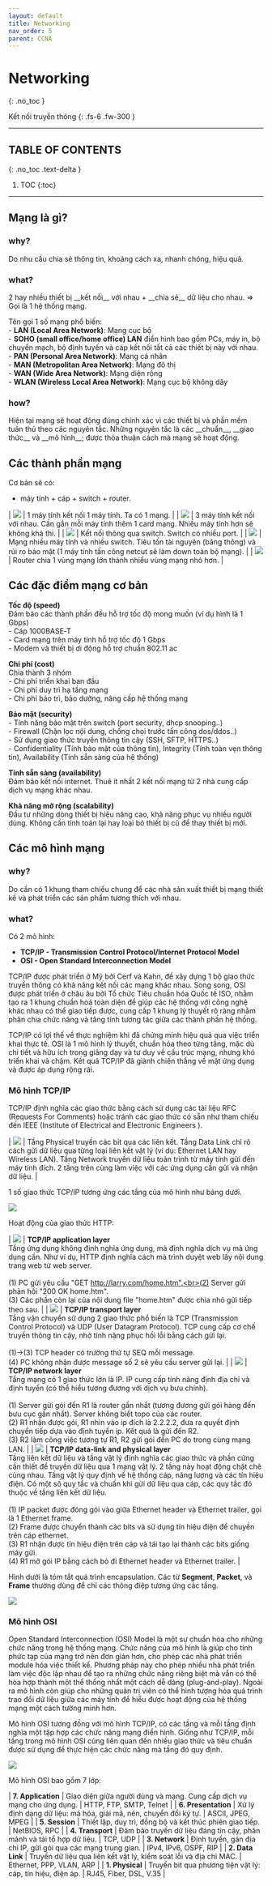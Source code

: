 ```yaml
---
layout: default
title: Networking
nav_order: 5
parent: CCNA
---
```


# Networking
{: .no_toc }

Kết nối truyền thông
{: .fs-6 .fw-300 }

---

## TABLE OF CONTENTS
{: .no_toc .text-delta }

1. TOC
{:toc}

---

## Mạng là gì?

<h3> why? </h3>
Do nhu cầu chia sẻ thông tin, khoảng cách xa, nhanh chóng, hiệu quả.

<h3> what? </h3>
2 hay nhiều thiết bị __kết nối__ với nhau + __chia sẻ__ dữ liệu cho nhau. => Gọi là 1 hệ thống mạng.

Tên gọi 1 số mạng phổ biến: <br>
\- __LAN (Local Area Network)__: Mạng cục bộ <br>
\- __SOHO (small office/home office) LAN__ điển hình bao gồm PCs, máy in, bộ chuyển mạch, bộ định tuyến và cáp kết nối tất cả các thiết bị này với nhau. <br>
\- __PAN (Personal Area Network)__: Mạng cá nhân <br>
\- __MAN (Metropolitan Area Network)__: Mạng đô thị <br>
\- __WAN (Wide Area Network)__: Mạng diện rộng <br>
\- __WLAN (Wireless Local Area Network)__: Mạng cục bộ không dây

<h3> how? </h3>
Hiện tại mạng sẽ hoạt động đúng chính xác vì các thiết bị và phần mềm tuân thủ theo các nguyên tắc. Những nguyên tắc là các __chuẩn__, __giao thức__ và __mô hình__; được thỏa thuận cách mà mạng sẽ hoạt động.

## Các thành phần mạng

Cơ bản sẽ có:
- máy tính + cáp + switch + router.

| <img src="/docs/CCNA/img/networking-pc-pc.png" style="max-width: 500px" /> | 1 máy tính kết nối 1 máy tính. Ta có 1 mạng. |
| <img src="/docs/CCNA/img/networking-3pc.png" style="max-width: 500px" /> | 3 máy tính kết nối với nhau. Cần gắn mỗi máy tính thêm 1 card mạng. Nhiều máy tính hơn sẽ không khả thi. |
| <img src="/docs/CCNA/img/networking-3pc-1switch.png" style="max-width: 500px" /> | Kết nối thông qua switch. Switch có nhiều port. |
| <img src="/docs/CCNA/img/networking-more-pc-more-switch.png" style="max-width: 500px" /> | Mạng nhiều máy tính và nhiều switch. Tiêu tốn tài nguyên (băng thông) và rủi ro bảo mật (1 máy tính tấn công netcut sẽ làm down toàn bộ mạng). |
| <img src="/docs/CCNA/img/networking-more-pc-more-switch-1router.png" style="max-width: 500px" /> | Router chia 1 vùng mạng lớn thành nhiều vùng mạng nhỏ hơn. |

## Các đặc điểm mạng cơ bản

__Tốc độ (speed)__ <br>
Đảm bảo các thành phần đều hỗ trợ tốc độ mong muốn (ví dụ hình là 1 Gbps) <br>
\- Cáp 1000BASE‑T <br>
\- Card mạng trên máy tính hỗ trợ tốc độ 1 Gbps <br>
\- Modem và thiết bị di động hỗ trợ chuẩn 802.11 ac <br>

__Chi phí (cost)__ <br>
Chia thành 3 nhóm <br>
\- Chi phí triển khai ban đầu <br>
\- Chi phí duy trì hạ tầng mạng <br>
\- Chi phí bảo trì, bảo dưỡng, nâng cấp hệ thống mạng <br>

__Bảo mật (security)__ <br>
\- Tính năng bảo mật trên switch (port security, dhcp snooping..) <br>
\- Firewall (Chặn lọc nội dung, chống chọi trước tấn công dos/ddos..) <br>
\- Sử dụng giao thức truyền thông tin cậy (SSH, SFTP, HTTPS..) <br>
\- Confidentiality (Tính bảo mật của thông tin), Integrity (Tính toàn vẹn thông tin), Availability (Tính sẵn sàng của hệ thống) <br>

__Tính sẵn sàng (availability)__ <br>
Đảm bảo kết nối internet. Thuê ít nhất 2 kết nối mạng từ 2 nhà cung cấp dịch vụ mạng khác nhau. <br>

__Khả năng mở rộng (scalability)__ <br>
Đầu tư những dòng thiết bị hiệu năng cao, khả năng phục vụ nhiều người dùng. Không cần tính toán lại hay loại bỏ thiết bị cũ để thay thiết bị mới. <br>

## Các mô hình mạng

<h3> why? </h3>
Do cần có 1 khung tham chiếu chung để các nhà sản xuất thiết bị mạng thiết kế và phát triển các sản phẩm tương thích với nhau.

<h3> what? </h3>

Có 2 mô hình:
- __TCP/IP - Transmission Control Protocol/Internet Protocol Model__
- __OSI - Open Standard Interconnection Model__

TCP/IP được phát triển ở Mỹ bởi Cerf và Kahn, để xây dựng 1 bộ giao thức truyền thông có khả năng kết nối các mạng khác nhau. Song song, OSI được phát triển ở châu âu bởi Tổ chức Tiêu chuẩn hóa Quốc tế ISO, nhằm tạo ra 1 khung chuẩn hoá toàn diện để giúp các hệ thống với công nghệ khác nhau có thể giao tiếp được, cung cấp 1 khung lý thuyết rõ ràng nhằm phân chia chức năng và tăng tính tương tác giữa các thành phần hệ thống.

TCP/IP có lợi thế về thực nghiệm khi đã chứng minh hiệu quả qua việc triển khai thực tế. OSI là 1 mô hình lý thuyết, chuẩn hóa theo từng tầng, mặc dù chi tiết và hữu ích trong giảng dạy và tư duy về cấu trúc mạng, nhưng khó triển khai và chậm. Kết quả TCP/IP đã giành chiến thắng về mặt ứng dụng và được áp dụng rộng rãi.

### Mô hình TCP/IP

TCP/IP định nghĩa các giao thức bằng cách sử dụng các tài liệu RFC (Requests For Comments) hoặc tránh các giao thức có sẵn như tham chiếu đến IEEE (Institute of Electrical and Electronic Engineers ).

| <img src="/docs/CCNA/img/networking-tcp-ip-model.png" style="max-width: 100%" /> | Tầng Physical truyền các bit qua các liên kết. Tầng Data Link chỉ rõ cách gửi dữ liệu qua từng loại liên kết vật lý (ví dụ: Ethernet LAN hay Wireless LAN). Tầng Network truyền dữ liệu toàn trình từ máy tính gửi đến máy tính đích. 2 tầng trên cùng làm việc với các ứng dụng cần gửi và nhận dữ liệu. |

1 số giao thức TCP/IP tương ứng các tầng của mô hình như bảng dưới.

<img src="/docs/CCNA/img/networking-tcp-ip-model-and-example-protocols.png" style="max-width: 600px" />

Hoạt động của giao thức HTTP:

| <img src="/docs/CCNA/img/networking-tcp-ip-application-layer.png" style="max-width: 380px" /> | __TCP/IP application layer__<br>Tầng ứng dụng không định nghĩa ứng dụng, mà định nghĩa dịch vụ mà ứng dụng cần. Như ví dụ, HTTP định nghĩa cách mà trình duyệt web lấy nội dung trang web từ web server.<br><br>(1) PC gửi yêu cầu "GET http://larry.com/home.htm".<br>(2) Server gửi phản hồi "200 OK home.htm".<br>(3) Các phần còn lại của nội dung file "home.htm" được chia nhỏ gửi tiếp theo sau. |
| <img src="/docs/CCNA/img/networking-tcp-ip-transport-layer.png" style="max-width: 460px" /> | __TCP/IP transport layer__<br>Tầng vận chuyển sử dụng 2 giao thức phổ biến là TCP (Transmission Control Protocol) và UDP (User Datagram Protocol). TCP cung cấp cơ chế truyền thông tin cậy, nhờ tính năng phục hồi lỗi bằng cách gửi lại.<br><br>(1)->(3) TCP header có trường thứ tự SEQ mỗi message.<br> (4) PC không nhận được message số 2 sẽ yêu cầu server gửi lại. |
| <img src="/docs/CCNA/img/networking-tcp-ip-network-layer.png" style="max-width: 500px" /> | __TCP/IP network layer__<br>Tầng mạng có 1 giao thức lớn là IP. IP cung cấp tính năng định địa chỉ và định tuyến (có thể hiểu tương đương với dịch vụ bưu chính).<br><br>(1) Server gửi gói đến R1 là router gần nhất (tương đương gửi gói hàng đến bưu cục gần nhất). Server không biết topo của các router.<br>(2) R1 nhận được gói, R1 nhìn vào ip đích là 2.2.2.2, đưa ra quyết định chuyển tiếp dựa vào định tuyến ip. Kết quả là gửi đến R2.<br>(3) R2 làm công việc tương tự R1, R2 gửi gói đến PC do trong cùng mạng LAN. |
| <img src="/docs/CCNA/img/networking-tcp-ip-datalink-and-physical-layer.png" style="max-width: 500px" /> | __TCP/IP data-link and physical layer__<br>Tầng liên kết dữ liệu và tầng vật lý định nghĩa các giao thức và phần cứng cần thiết để truyền dữ liệu qua 1 mạng vật lý. 2 tầng này hoạt động chặt chẽ cùng nhau. Tầng vật lý quy định về hệ thống cáp, năng lượng và các tín hiệu điện. Có một số quy tắc và chuẩn khi gửi dữ liệu qua cáp, các quy tắc đó thuộc về tầng liên kết dữ liệu.<br><br>(1) IP packet được đóng gói vào giữa Ethernet header và Ethernet trailer, gọi là 1 Ethernet frame.<br>(2) Frame được chuyển thành các bits và sử dụng tín hiệu điện để chuyền trên cáp ethernet.<br>(3) R1 nhận được tín hiệu điện trên cáp và tái tạo lại thành các bits giống máy gửi.<br>(4) R1 mở gói IP bằng cách bỏ đi Ethernet header và Ethernet trailer. |

Hình dưới là tóm tắt quá trình encapsulation. Các từ __Segment__, __Packet__, và __Frame__ thường dùng để chỉ các thông điệp tương ứng các tầng.

<img src="/docs/CCNA/img/networking-tcp-ip-encapsulation.png" style="max-width: 500px" />

### Mô hình OSI

Open Standard Interconnection (OSI) Model là một sự chuẩn hóa cho những chức năng trong hệ thống mạng. Chức năng của mô hình là giúp cho tính phức tạp của mạng trở nên đơn giản hơn, cho phép các nhà phát triển module hóa việc thiết kế. Phương pháp này cho phép nhiều nhà phát triển làm việc độc lập nhau để tạo ra những chức năng riêng biệt mà vẫn có thể hòa hợp thành một thể thống nhất một cách dễ dàng (plug-and-play). Ngoài ra mô hình còn giúp cho những quản trị viên có thể hình tượng hóa quá trình trao đổi dữ liệu giữa các máy tính để hiểu được hoạt động của hệ thống mạng một cách tường minh hơn.

Mô hình OSI tương đồng với mô hình TCP/IP, có các tầng và mỗi tầng định nghĩa một tập hợp các chức năng mạng điển hình. Giống như TCP/IP, mỗi tầng trong mô hình OSI cũng liên quan đến nhiều giao thức và tiêu chuẩn được sử dụng để thực hiện các chức năng mà tầng đó quy định.

<img src="/docs/CCNA/img/networking-osi-model-compare-to-tcp-ip-model.png" style="max-width: 350px" />

Mô hình OSI bao gồm 7 lớp:

| **7. Application** | Giao diện giữa người dùng và mạng. Cung cấp dịch vụ mạng cho ứng dụng. | HTTP, FTP, SMTP, Telnet |
| **6. Presentation** | Xử lý định dạng dữ liệu: mã hóa, giải mã, nén, chuyển đổi ký tự. | ASCII, JPEG, MPEG |
| **5. Session** | Thiết lập, duy trì, đồng bộ và kết thúc phiên giao tiếp. | NetBIOS, RPC |
| **4. Transport** | Đảm bảo truyền dữ liệu đáng tin cậy, phân mảnh và tái tổ hợp dữ liệu. | TCP, UDP |
| **3. Network** | Định tuyến, gán địa chỉ IP, gửi gói qua các mạng trung gian. | IPv4, IPv6, OSPF, RIP |
| **2. Data Link** | Truyền dữ liệu qua liên kết vật lý, kiểm soát lỗi và địa chỉ MAC. | Ethernet, PPP, VLAN, ARP |
| **1. Physical** | Truyền bit qua phương tiện vật lý: cáp, tín hiệu, điện áp. | RJ45, Fiber, DSL, V.35 |
